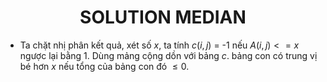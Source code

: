 # <center> SOLUTION MEDIAN </center>

 - Ta chặt nhị phân kết quả, xét số $x$, ta tính $c(i, j)$ = -1 nếu $A(i, j) <= x$ ngược lại bằng 1. Dùng mảng cộng dồn với bảng $c$. bảng con có trung vị bé hơn $x$ nếu tổng của bảng con đó $\le 0$.